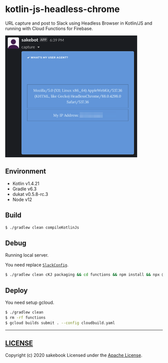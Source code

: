# kotlin-js-headless-chrome

URL capture and post to Slack using Headless Browser in Kotlin/JS and running with Cloud Functions for Firebase.

![image](https://raw.githubusercontent.com/sakebook/kotlin-js-headless-chrome/main/art/capture.png)

## Environment
- Kotlin v1.4.21
- Gradle v6.3
- dukat v0.5.8-rc.3
- Node v12

## Build

```sh
$ ./gradlew clean compileKotlinJs
```

## Debug

Running local server.

You need replace [`SlackConfig`](https://github.com/sakebook/kotlin-js-headless-chrome/blob/main/src/main/kotlin/Main.kt#L12).

```sh
$ ./gradlew clean cKJ packaging && cd functions && npm install && npx @google-cloud/functions-framework --target=capture ; cd -
```

## Deploy

You need setup gcloud.

```sh
$ ./gradlew clean 
$ rm -rf functions
$ gcloud builds submit . --config cloudbuild.yaml
```

---

## [LICENSE](https://github.com/sakebook/kotlin-js-headless-chrome/blob/main/LICENSE)
Copyright (c) 2020 sakebook Licensed under the [Apache License](https://github.com/sakebook/kotlin-js-headless-chrome/blob/main/LICENSE).
